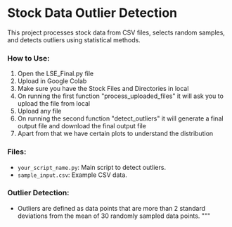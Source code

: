 # Stock Data Outlier Detection

This project processes stock data from CSV files, selects random samples, and detects outliers using statistical methods.

### How to Use:
1. Open the LSE_Final.py file
2. Upload in Google Colab
3. Make sure you have the Stock Files and Directories in local
4. On running the first function "process_uploaded_files" it will ask you to upload the file from local
5. Upload any file
6. On running the second function "detect_outliers" it will generate a final output file and download the final output file
7. Apart from that we have certain plots to understand the distribution

### Files:
- `your_script_name.py`: Main script to detect outliers.
- `sample_input.csv`: Example CSV data.

### Outlier Detection:
- Outliers are defined as data points that are more than 2 standard deviations from the mean of 30 randomly sampled data points.
"""
